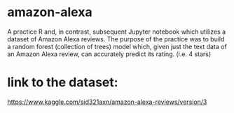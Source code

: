 # amazon-alexa

A practice R and, in contrast, subsequent Jupyter notebook which utilizes a dataset of Amazon Alexa reviews. The purpose of the practice was
to build a random forest (collection of trees) model which, given just the text data of an Amazon Alexa review, can accurately 
predict its rating. (i.e. 4 stars)


# link to the dataset:

https://www.kaggle.com/sid321axn/amazon-alexa-reviews/version/3


